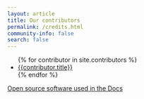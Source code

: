```yaml
---
layout: article
title: Our contributors
permalink: /credits.html
community-info: false
search: false
---
```


<div class="contributions">

  <ul>
  {% for contributor in site.contributors %}
    <li><a href="{{contributor.url | prepend: site.baseurl}}">{{contributor.title}}</a></li>
  {% endfor %}
  </ul>

</div>

[Open source software used in the Docs](https://github.com/logzio/logz-docs#open-source-software-used-in-docs)